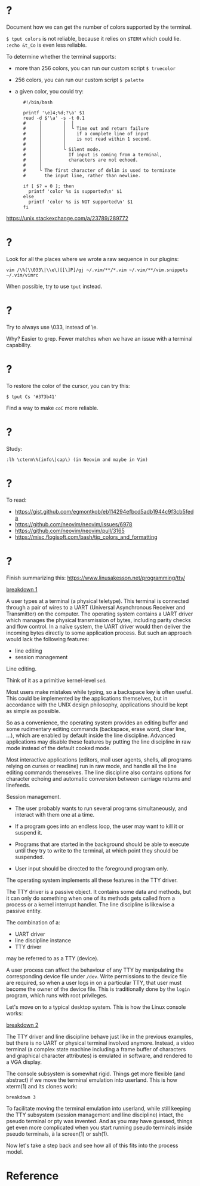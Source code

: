 # ?

Document how we can get the number of colors supported by the terminal.

`$ tput colors` is not reliable, because it relies on `$TERM` which could lie.
`:echo &t_Co` is even less reliable.

To determine whether the terminal supports:

   - more than 256 colors, you can run our custom script `$ truecolor`
   - 256 colors, you can run our custom script `$ palette`
   - a given color, you could try:

            #!/bin/bash

            printf '\e]4;%d;?\a' $1
            read -d $'\a' -s -t 0.1
            #     │        │  │
            #     │        │  └ Time out and return failure
            #     │        │    if a complete line of input
            #     │        │    is not read within 1 second.
            #     │        │
            #     │        └ Silent mode.
            #     │          If input is coming from a terminal,
            #     │          characters are not echoed.
            #     │
            #     └ The first character of delim is used to terminate
            #       the input line, rather than newline.

            if [ $? = 0 ]; then
              printf 'color %s is supported\n' $1
            else
              printf 'color %s is NOT supported\n' $1
            fi

<https://unix.stackexchange.com/a/23789/289772>

# ?

Look for all the places where we wrote a raw sequence in our plugins:

    vim /\%(\\033\|\\e\)[[\]P]/gj ~/.vim/**/*.vim ~/.vim/**/vim.snippets ~/.vim/vimrc

When possible, try to use `tput` instead.

# ?

Try to always use \033, instead of \e.

Why?
Easier to grep. Fewer matches when we have an issue with a terminal capability.

# ?

To restore the color of the cursor, you can try this:

    $ tput Cs '#373b41'

Find a way to make `coC` more reliable.

# ?

Study:

    :lh \cterm\%(info\|cap\) (in Neovim and maybe in Vim)

# ?

To read:

   - <https://gist.github.com/egmontkob/eb114294efbcd5adb1944c9f3cb5feda>
   - <https://github.com/neovim/neovim/issues/6978>
   - <https://github.com/neovim/neovim/pull/3165>
   - <https://misc.flogisoft.com/bash/tip_colors_and_formatting>

# ?

Finish summarizing this:
<https://www.linusakesson.net/programming/tty/>

   [breakdown 1][2]

A user  types at a  terminal (a  physical teletype). This terminal  is connected
through  a  pair  of  wires  to a  UART  (Universal  Asynchronous  Receiver  and
Transmitter) on the computer. The operating  system contains a UART driver which
manages the  physical transmission  of bytes, including  parity checks  and flow
control. In a  naïve system, the  UART driver  would then deliver  the incoming
bytes directly to some application process. But  such an approach would lack the
following features:

   - line editing
   - session management

Line editing.

Think of it as a primitive kernel-level `sed`.

Most users make mistakes while typing,  so a backspace key is often useful. This
could be implemented by the applications  themselves, but in accordance with the
UNIX design philosophy, applications should be kept as simple as possible.

So as  a convenience, the operating  system provides an editing  buffer and some
rudimentary editing commands (backspace, erase word, clear line, …), which are
enabled by default inside the line discipline. Advanced applications may disable
these features by putting the line discipline in raw mode instead of the default
cooked mode.

Most interactive applications  (editors, mail user agents,  shells, all programs
relying on curses or readline) run in  raw mode, and handle all the line editing
commands  themselves. The line  discipline also  contains options  for character
echoing and  automatic conversion between carriage  returns and linefeeds.


Session management.

   - The user  probably wants  to run several  programs simultaneously,  and
     interact with them one at a time.

   - If a program goes into an endless loop,  the user may want to kill it or
     suspend it.

   - Programs that are started in the background should be able to execute until
     they try to write to the terminal, at which point they should be suspended.

   - User input should be directed to the foreground program only.

The operating system implements all these features in the TTY driver.

The TTY driver  is a passive object. It  contains some data and  methods, but it
can only do  something when one of its  methods gets called from a  process or a
kernel interrupt handler. The line discipline is likewise a passive entity.

The combination of a:

   - UART driver
   - line discipline instance
   - TTY driver

may be referred to as a TTY (device).

A  user  process  can affect  the  behaviour  of  any  TTY by  manipulating  the
corresponding device file under `/dev`. Write permissions to the device file are
required, so when a user logs in on  a particular TTY, that user must become the
owner of  the device file. This  is traditionally  done by the  `login` program,
which runs with root privileges.

Let's move on to a typical desktop  system. This is how the Linux console works:

   [breakdown 2][3]

The TTY  driver and line discipline  behave just like in  the previous examples,
but there  is no UART  or physical  terminal involved anymore. Instead,  a video
terminal (a  complex state machine  including a  frame buffer of  characters and
graphical character attributes)  is emulated in software, and rendered  to a VGA
display.

The console subsystem is somewhat rigid. Things get more flexible (and abstract)
if we  move the terminal emulation  into userland. This is how  xterm(1) and its
clones work:

    breakdown 3

To facilitate moving  the terminal emulation into userland,  while still keeping
the TTY  subsystem (session management  and line discipline) intact,  the pseudo
terminal or pty was invented. And as you  may have guessed, things get even more
complicated when you start running  pseudo terminals inside pseudo terminals, à
la screen(1) or ssh(1).

Now let's take a step back and see how all of this fits into the process model.

##
# Reference


[1]: https://invisible-island.net/xterm/ctlseqs/ctlseqs.html#h2-Operating-System-Commands
[2]: $MY_WIKI/graph/terminal/breakdown_1.pdf
[3]: $MY_WIKI/graph/terminal/breakdown_2.pdf

